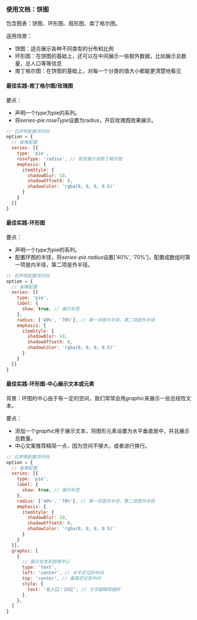 ### 使用文档：饼图
包含图表：饼图、环形图、扇形图、南丁格尔图。

适用场景：
- 饼图：适合展示各种不同类型的分布和比例
- 环形图：在饼图的基础上，还可以在中间展示一些额外数据，比如展示总数量，总人口等等信息
- 南丁格尔图：在饼图的基础上，对每一个分类的值大小都能更清楚地看见


#### 最佳实践-南丁格尔图/玫瑰图
要点：
- 声明一个*type*为pie的系列。
- 将*series-pie.roseType*设置为radius，开启玫瑰图效果展示。

```jsx file="runtime.jsx"
// 仅声明配置项代码
option = {
  // 省略配置
  series: [{
    type: 'pie',
    roseType: 'radius', // 是否展示成南丁格尔图
    emphasis: {
      itemStyle: {
        shadowBlur: 10,
        shadowOffsetX: 0,
        shadowColor: 'rgba(0, 0, 0, 0.5)'
      }
    }
  }]
}
```

#### 最佳实践-环形图
要点：
- 声明一个*type*为pie的系列。
- 配置环图的半径，将*series-pie.radius*设置['40%', '70%']，配置成数组时第一项是内半径，第二项是外半径。

```jsx file="runtime.jsx"
// 仅声明配置项代码
option = {
  // 省略配置
  series: [{
    type: 'pie',
    label: {
      show: true, // 展示标签
    },
    radius: ['40%', '70%'], // 第一项是内半径，第二项是外半径
    emphasis: {
      itemStyle: {
        shadowBlur: 10,
        shadowOffsetX: 0,
        shadowColor: 'rgba(0, 0, 0, 0.5)'
      }
    }
  }]
}
```

#### 最佳实践-环形图-中心展示文本或元素
背景：环图的中心由于有一定的空间，我们常常会用*graphic*来展示一些总结性文本。

要点：
- 添加一个*graphic*用于展示文本，将图形元素设置为水平垂直居中，并且展示总数量。
- 中心文案推荐精简一点，因为空间不够大，或者进行换行。

```jsx file="runtime.jsx"
// 仅声明配置项代码
option = {
  // 省略配置
  series: [{
    type: 'pie',
    label: {
      show: true, // 展示标签
    },
    radius: ['40%', '70%'], // 第一项是内半径，第二项是外半径
    emphasis: {
      itemStyle: {
        shadowBlur: 10,
        shadowOffsetX: 0,
        shadowColor: 'rgba(0, 0, 0, 0.5)'
      }
    }
  }],
  graphic: [
    {
      // 展示文本到图表中心
      type: 'text',
      left: 'center', // 水平定位到中间
      top: 'center', // 垂直定位到中间
      style: {
        text: '总人口：15亿', // 文字越精简越好
      },
    },
  ]
}
```